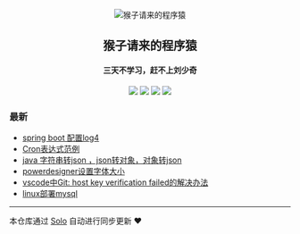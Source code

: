 <p align="center"><img alt="猴子请来的程序猿" src="https://static.b3log.org/images/brand/solo-32.png"></p><h2 align="center">
猴子请来的程序猿
</h2>

<h4 align="center">三天不学习，赶不上刘少奇</h4>
<p align="center"><a title="猴子请来的程序猿" target="_blank" href="https://github.com/liu215677/solo-blog"><img src="https://img.shields.io/github/last-commit/liu215677/solo-blog.svg?style=flat-square&color=FF9900"></a>
<a title="GitHub repo size in bytes" target="_blank" href="https://github.com/liu215677/solo-blog"><img src="https://img.shields.io/github/repo-size/liu215677/solo-blog.svg?style=flat-square"></a>
<a title="Solo Version" target="_blank" href="https://github.com/b3log/solo/releases"><img src="https://img.shields.io/badge/solo-3.6.1-f1e05a.svg?style=flat-square&color=blueviolet"></a>
<a title="Hits" target="_blank" href="https://github.com/b3log/hits"><img src="https://hits.b3log.org/liu215677/solo-blog.svg"></a></p>

### 最新

* [spring boot 配置log4](https://liuruic.cn/solo/articles/2019/06/04/1559638077062.html)
* [Cron表达式范例](https://liuruic.cn/solo/articles/2019/06/04/1559636826047.html)
* [java 字符串转json ，json转对象，对象转json](https://liuruic.cn/solo/articles/2019/06/04/1559636578782.html)
* [powerdesigner设置字体大小](https://liuruic.cn/solo/articles/2019/06/04/1559616404173.html)
* [vscode中Git: host key verification failed的解决办法](https://liuruic.cn/solo/articles/2019/05/29/1559100811592.html)
* [linux部署mysql](https://liuruic.cn/solo/articles/2019/05/25/1558765363956.html)



---

本仓库通过 [Solo](https://github.com/b3log/solo) 自动进行同步更新 ❤️ 